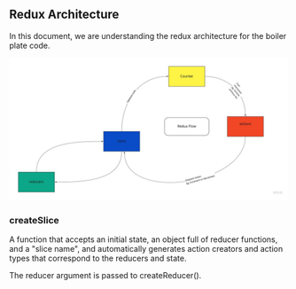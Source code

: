 ## Redux Architecture

In this document, we are understanding the redux architecture for the boiler plate code. 

![](redux-architecture.jpg)


### createSlice 
A function that accepts an initial state, an object full of reducer functions, and a "slice name", and automatically generates action creators and action types that correspond to the reducers and state.

The reducer argument is passed to createReducer().